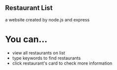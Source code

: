 ## Restaurant List
a website created by node.js and express

# You can...
- view all restaurants on list
- type keywords to find restaurants
- click restaurant's card to check more information
